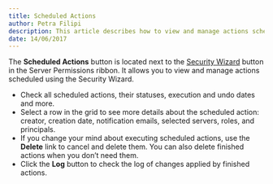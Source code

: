 ```yaml
---
title: Scheduled Actions
author: Petra Filipi
description: This article describes how to view and manage actions scheduled using the Security Managment Wizard.
date: 14/06/2017
---
```


The __Scheduled Actions__ button is located next to the [Security Wizard](#internal/security-managment/security-managment-wizard/) button in the Server Permissions ribbon. It allows you to view and manage actions scheduled using the Security Wizard.

* Check all scheduled actions, their statuses, execution and undo dates and more.
* Select a row in the grid to see more details about the scheduled action: creator, creation date, notification emails, selected servers, roles, and principals.
* If you change your mind about executing scheduled actions, use the __Delete__ link to cancel and delete them. You can also delete finished actions when you don’t need them.
* Click the __Log__ button to check the log of changes applied by finished actions.